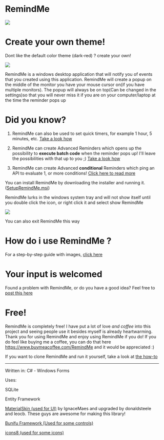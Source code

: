 # RemindMe

![](https://i.imgur.com/9WJtbYV.gif)


# Create your own theme!

Dont like the default color theme (dark-red) ? create your own! 

![](https://i.imgur.com/jwrixtR.png)

RemindMe is a windows desktop application that will notify you of events that you created using this application. RemindMe will create a popup on the middle of the monitor you have your mouse cursor on(if you have multiple monitors). The popup will always be on top(Can be changed in the settings)so that you will never miss it if you are on your computer/laptop at the time the reminder pops up

# Did you know?

1) RemindMe can also be used to set quick timers, for example 1 hour, 5 minutes, etc. [Take a look how](https://github.com/Stefangansevles/RemindMe/blob/master/How%20to%20Use%20RemindMe.md#did-you-know--timers)

2) RemindMe can create Advanced Reminders which opens up the possibility to **execute batch code** when the reminder pops up! I'll leave the possibilities with that up to you ;) [Take a look how](https://github.com/Stefangansevles/RemindMe/blob/master/How%20to%20Advanced%20Reminders.md#2-windows-batch-script-code)

3) RemindMe can create Advanced **conditional** Reminders which ping an API to evaluate 1, or more conditions! [Click here to read more](https://github.com/Stefangansevles/RemindMe/blob/master/How%20to%20Advanced%20Reminders.md#1-api-support)

You can install RemindMe by downloading the installer and running it. ([SetupRemindMe.msi](https://github.com/Stefangansevles/RemindMe/blob/master/SetupRemindMe.msi))

RemindMe lurks in the windows system tray and will not show itself until you double click the icon, or right click it and select show RemindMe


![](https://i.imgur.com/BZv2sSJ.png)

You can also exit RemindMe this way

# How do i use RemindMe ?

For a step-by-step guide with images, [click here](https://github.com/Stefangansevles/RemindMe/blob/master/How%20to%20Use%20RemindMe.md)

# Your input is welcomed
Found a problem with RemindMe, or do you have a good idea? Feel free to [post this here](https://github.com/Stefangansevles/RemindMe/issues)

# Free!
RemindMe is completely free! I have put a lot of love *and coffee* into this project and seeing people use it besides myself is already heartwarming. Thank you for using RemindMe and enjoy using RemindMe if you do! If you do feel like buying me a coffee, you can do that here https://www.buymeacoffee.com/RemindMe and it would be appreciated :)

If you want to clone RemindMe and run it yourself, take a look at [the how-to](https://github.com/Stefangansevles/RemindMe/blob/master/How%20to%20Run%20RemindMe%20locally.md)


--------------------------------------------------------------------------------------------------------------------------------------

Written in: C# - Windows Forms

Uses: 

SQLite

Entity Framework

[MaterialSkin (used for UI)](https://github.com/IgnaceMaes/MaterialSkin) by IgnaceMaes and upgraded by donaldsteele and leocb. These guys are awesome for making this library!

[Bunifu Framework (Used for some controls)](https://bunifuframework.com/)

[icons8 (used for some icons)](https://icons8.com)
